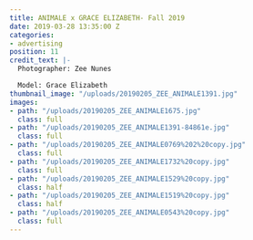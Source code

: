 ```yaml
---
title: ANIMALE x GRACE ELIZABETH- Fall 2019
date: 2019-03-28 13:35:00 Z
categories:
- advertising
position: 11
credit_text: |-
  Photographer: Zee Nunes

  Model: Grace Elizabeth
thumbnail_image: "/uploads/20190205_ZEE_ANIMALE1391.jpg"
images:
- path: "/uploads/20190205_ZEE_ANIMALE1675.jpg"
  class: full
- path: "/uploads/20190205_ZEE_ANIMALE1391-84861e.jpg"
  class: full
- path: "/uploads/20190205_ZEE_ANIMALE0769%202%20copy.jpg"
  class: full
- path: "/uploads/20190205_ZEE_ANIMALE1732%20copy.jpg"
  class: full
- path: "/uploads/20190205_ZEE_ANIMALE1529%20copy.jpg"
  class: half
- path: "/uploads/20190205_ZEE_ANIMALE1519%20copy.jpg"
  class: half
- path: "/uploads/20190205_ZEE_ANIMALE0543%20copy.jpg"
  class: full
---
```



